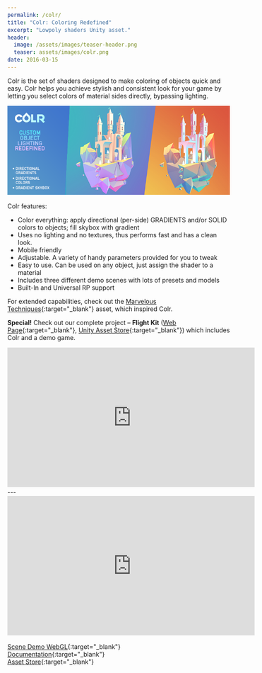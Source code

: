 ```yaml
---
permalink: /colr/
title: "Colr: Coloring Redefined"
excerpt: "Lowpoly shaders Unity asset."
header:
  image: /assets/images/teaser-header.png
  teaser: assets/images/colr.png
date: 2016-03-15
---
```


Colr is the set of shaders designed to make coloring of objects quick and easy. Colr helps you achieve stylish and consistent look for your game by letting you select colors of material sides directly, bypassing lighting.

![](/assets/images/colr-cross-picture.png)  

Colr features:  
  * Color everything: apply directional (per-side) GRADIENTS and/or SOLID colors to objects; fill skybox with gradient
  * Uses no lighting and no textures, thus performs fast and has a clean look.
  * Mobile friendly
  * Adjustable. A variety of handy parameters provided for you to tweak
  * Easy to use. Can be used on any object, just assign the shader to a material
  * Includes three different demo scenes with lots of presets and models
  * Built-In and Universal RP support

For extended capabilities, check out the [Marvelous Techniques](http://u3d.as/gsY){:target="_blank"} asset, which inspired Colr.  

**Special!** Check out our complete project – **Flight Kit** ([Web Page](/flight-kit/){:target="_blank"}, [Unity Asset Store](https://www.assetstore.unity3d.com/#!/content/55700?aid=1101lHzQ){:target="_blank"}) which includes Colr and a demo game.

<iframe width="560" height="315" src="https://www.youtube.com/embed/moGigrOMvd4" title="YouTube video player" frameborder="0" allow="accelerometer; autoplay; clipboard-write; encrypted-media; gyroscope; picture-in-picture" allowfullscreen></iframe>  
---
<iframe width="560" height="315" src="https://www.youtube.com/embed/QTlxbC7tyNY" title="YouTube video player" frameborder="0" allow="accelerometer; autoplay; clipboard-write; encrypted-media; gyroscope; picture-in-picture" allowfullscreen></iframe>  

<br/>

[Scene Demo WebGL](/colr/demo/){:target="_blank"}  
[Documentation](/colr-online-manual/){:target="_blank"}  
[Asset Store](https://assetstore.unity.com/packages/vfx/shaders/colr-coloring-redefined-57591?aid=1101lHzQ&utm_source=aff){:target="_blank"}  